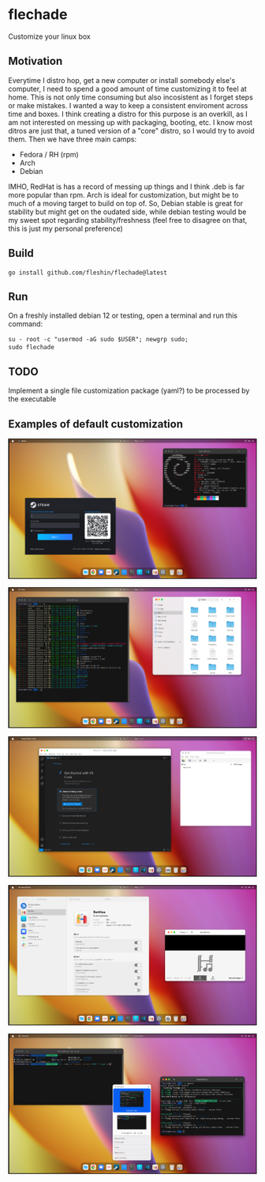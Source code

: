 # flechade
Customize your linux box

## Motivation
Everytime I distro hop, get a new computer or install somebody else's computer, I need to spend a good amount of time customizing it to feel at home.
This is not only time consuming but also incosistent as I forget steps or make mistakes. I wanted a way to keep a consistent enviroment across time and boxes.
I think creating a distro for this purpose is an overkill, as I am not interested on messing up with packaging, booting, etc.
I know most ditros are just that, a tuned version of a "core" distro, so I would try to avoid them. Then we have three main camps:

- Fedora / RH (rpm)
- Arch
- Debian

IMHO, RedHat is has a record of messing up things and I think .deb is far more popular than rpm. Arch is ideal for customization, but might be to much of a moving target to build on top of. So, Debian stable is great for stability but might get on the oudated side, while debian testing would be my sweet spot regarding stability/freshness (feel free to disagree on that, this is just my personal preference)

## Build
```
go install github.com/fleshin/flechade@latest
```

## Run
On a freshly installed debian 12 or testing, open a terminal and run this command:

```
su - root -c "usermod -aG sudo $USER"; newgrp sudo; 
sudo flechade
```

## TODO
Implement a single file customization package (yaml?) to be processed by the executable

## Examples of default customization


<p align="center"> <img src="https://raw.githubusercontent.com/fleshin/fleshin/master/ss1.png"/> </p>

<p align="center"> <img src="https://raw.githubusercontent.com/fleshin/fleshin/master/ss2.png"/> </p>

<p align="center"> <img src="https://raw.githubusercontent.com/fleshin/fleshin/master/ss3.png"/> </p>

<p align="center"> <img src="https://raw.githubusercontent.com/fleshin/fleshin/master/ss4.png"/> </p>

<p align="center"> <img src="https://raw.githubusercontent.com/fleshin/fleshin/master/ss5.png"/> </p>


